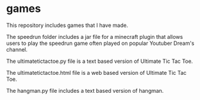 # games

This repository includes games that I have made.

The speedrun folder includes a jar file for a minecraft plugin that allows users to play the speedrun game often played on popular Youtuber Dream's channel.

The ultimatetictactoe.py file is a text based version of Ultimate Tic Tac Toe.

The ultimatetictactoe.html file is a web based version of Ultimate Tic Tac Toe.

The hangman.py file includes a text based version of hangman.
